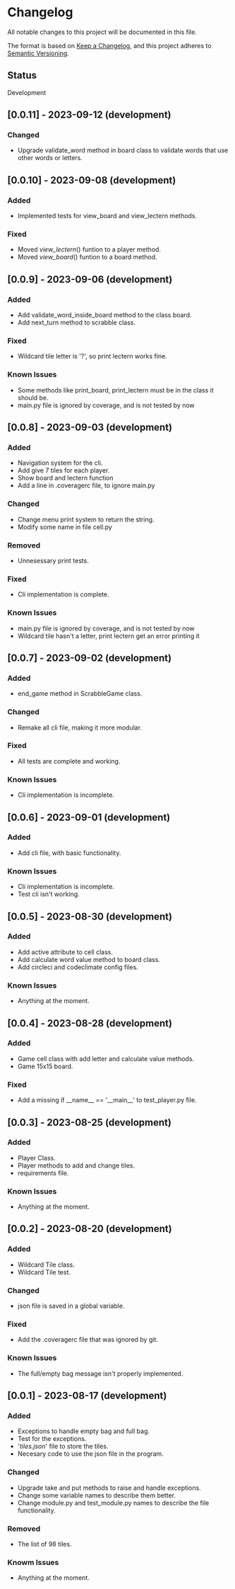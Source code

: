 # Changelog

All notable changes to this project will be documented in this file.

The format is based on [Keep a Changelog](https://keepachangelog.com/en/1.0.0/), and this project adheres to [Semantic Versioning](https://semver.org/spec/v2.0.0.html).

## Status

Development

## [0.0.11] - 2023-09-12 (development)

### Changed

- Upgrade validate_word method in board class to validate words that use other words or letters.

## [0.0.10] - 2023-09-08 (development)

### Added

- Implemented tests for view_board and view_lectern methods.

### Fixed

- Moved _view_lectern_()  funtion to a player method.
- Moved _view_board_()  funtion to a board method.

## [0.0.9] - 2023-09-06 (development)

### Added

- Add validate_word_inside_board method to the class board.
- Add next_turn method to scrabble class.

### Fixed

- Wildcard tile letter is '?', so print lectern works fine.

### Known Issues

- Some methods like print_board, print_lectern must be in the class it should be.
- main.py file is ignored by coverage, and is not tested by now

## [0.0.8] - 2023-09-03 (development)

### Added

- Navigation system for the cli.
- Add give 7 tiles for each player.
- Show board and lectern function
- Add a line in .coveragerc file, to ignore main.py

### Changed

- Change menu print system to return the string.
- Modify some name in file cell.py 

### Removed

- Unnesessary print tests.

### Fixed

- Cli implementation is complete.

### Known Issues

- main.py file is ignored by coverage, and is not tested by now
- Wildcard tile hasn't a letter, print lectern get an error printing it

## [0.0.7] - 2023-09-02 (development)

### Added

- end_game method in ScrabbleGame class.

### Changed

- Remake all cli file, making it more modular.

### Fixed

- All tests are complete and working.

### Known Issues

- Cli implementation is incomplete.

## [0.0.6] - 2023-09-01 (development)

### Added

- Add cli file, with basic functionality.

### Known Issues

- Cli implementation is incomplete.
- Test cli isn't working.

## [0.0.5] - 2023-08-30 (development)

### Added

- Add active attribute to cell class.
- Add calculate word value method to board class.
- Add circleci and codeclimate config files.

### Known Issues

- Anything at the moment.

## [0.0.4] - 2023-08-28 (development)

### Added

- Game cell class with add letter and calculate value methods.
- Game 15x15 board.

### Fixed

- Add a missing if \_\_name__ == '\_\_main__' to test_player.py file.

## [0.0.3] - 2023-08-25 (development)

### Added

- Player Class.
- Player methods to add and change tiles.
- requirements file.

### Known Issues

- Anything at the moment.

## [0.0.2] - 2023-08-20 (development)

### Added
 
- Wildcard Tile class. 
- Wildcard Tile test.

### Changed 

- json file is saved in a global variable.

### Fixed

- Add the .coveragerc file that was ignored by git.

### Known Issues

- The full/empty bag message isn't properly implemented.

## [0.0.1] - 2023-08-17 (development)

### Added 

- Exceptions to handle empty bag and full bag.
- Test for the exceptions.
- '_tiles.json_' file to store the tiles.
- Necesary code to use the json file in the program.

### Changed

- Upgrade take and put methods to raise and handle exceptions.
- Change some variable names to describe them better.
- Change module.py and test_module.py names to describe the file functionality.

### Removed

- The list of 98 tiles.

### Knowm Issues

- Anything at the moment.